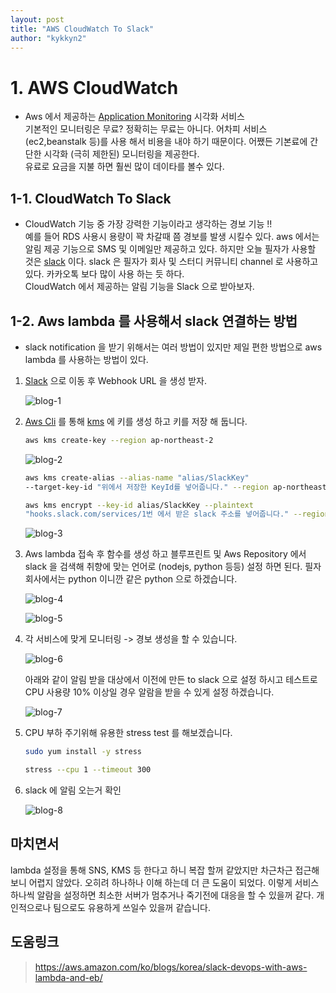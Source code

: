 ```yaml
---
layout: post
title: "AWS CloudWatch To Slack"
author: "kykkyn2"
---
```



# 1. AWS CloudWatch

* Aws 에서 제공하는 [Application Monitoring](https://aws.amazon.com/ko/cloudwatch/) 시각화 서비스  
기본적인 모니터링은 무료? 정확히는 무료는 아니다. 어차피 서비스 (ec2,beanstalk 등)를 사용 해서 비용을 내야 하기 때문이다. 어쨌든 기본료에 간단한 시각화 (극히 제한된) 모니터링을 제공한다.  
유료로 요금을 지불 하면 훨씬 많이 데이타를 볼수 있다.

## 1-1. CloudWatch To Slack
* CloudWatch 기능 중 가장 강력한 기능이라고 생각하는 경보 기능 !!  
예를 들어 RDS 사용시 용량이 꽉 차갈때 쯤 경보를 발생 시킬수 있다. aws 에서는 알림 제공 기능으로 SMS 및 이메일만 제공하고 있다. 하지만 오늘 필자가 사용할 것은 [slack](https://slack.com/features) 이다. slack 은 필자가 회사 및 스터디 커뮤니티 channel 로 사용하고 있다. 카카오톡 보다 많이 사용 하는 듯 하다.  
CloudWatch 에서 제공하는 알림 기능을 Slack 으로 받아보자.

## 1-2. Aws lambda 를 사용해서 slack 연결하는 방법
* slack notification 을 받기 위해서는 여러 방법이 있지만 제일 편한 방법으로 aws lambda 를 사용하는 방법이 있다.
1. [Slack](https://api.slack.com/incoming-webhooks) 으로 이동 후 Webhook URL 을 생성 받자.  

    ![blog-1](https://user-images.githubusercontent.com/5660626/51731800-70833480-20bf-11e9-8c2d-2c7ea2c2a80b.png)

2.  [Aws Cli](https://aws.amazon.com/ko/cli/) 를 통해 [kms](https://docs.aws.amazon.com/ko_kr/kms/latest/developerguide/overview.html) 에 키를 생성 하고 키를 저장 해 둡니다.  
 
    ```bash
    aws kms create-key --region ap-northeast-2
    ```
    ![blog-2](https://user-images.githubusercontent.com/5660626/51750163-8ced9400-20f4-11e9-8084-2e81b8499bce.png)

    ```bash
    aws kms create-alias --alias-name "alias/SlackKey" 
    --target-key-id "위에서 저장한 KeyId를 넣어줍니다." --region ap-northeast-2
    ```

    ```bash
    aws kms encrypt --key-id alias/SlackKey --plaintext 
    "hooks.slack.com/services/1번 에서 받은 slack 주소를 넣어줍니다." --region ap-northeast-2
    ```

    ![blog-3](https://user-images.githubusercontent.com/5660626/51750854-a263bd80-20f6-11e9-9124-26444774f4dc.png)

3. Aws lambda 접속 후 함수를 생성 하고 블루프린트 및 Aws Repository 에서 slack 을 검색해 취향에 맞는 언어로 (nodejs, python 등등) 설정 하면 된다. 필자 회사에서는 python 이니깐 같은 python 으로 하겠습니다.  
 
    ![blog-4](https://user-images.githubusercontent.com/5660626/51802264-abd25e80-228b-11e9-9db3-1a674a3bed8c.png)

    ![blog-5](https://user-images.githubusercontent.com/5660626/51802342-75e1aa00-228c-11e9-8c61-a59dd2581f5b.png)

4. 각 서비스에 맞게 모니터링 -> 경보 생성을 할 수 있습니다.  
 
    ![blog-6](https://user-images.githubusercontent.com/5660626/51801758-41b6bb00-2285-11e9-8011-3843e0c4f51d.png)

    아래와 같이 알림 받을 대상에서 이전에 만든 to slack 으로 설정 하시고 테스트로 CPU 사용량 10% 이상일 경우 알람을 받을 수 있게 설정 하겠습니다.

    ![blog-7](https://user-images.githubusercontent.com/5660626/51812208-eec81c80-22f3-11e9-8772-a82ea4d9037b.png)

5. CPU 부하 주기위해 유용한 stress test 를 해보겠습니다.  
 
    ```bash
    sudo yum install -y stress
    ```
    ```bash
    stress --cpu 1 --timeout 300
    ```
6. slack 에 알림 오는거 확인  
 
    ![blog-8](https://user-images.githubusercontent.com/5660626/51812435-d7d5fa00-22f4-11e9-8402-3cf5ff2fdd83.png)

## 마치면서
lambda 설정을 통해 SNS, KMS 등 한다고 하니 복잡 할꺼 같았지만 차근차근 접근해 보니 어렵지 않았다. 오히려 하나하나 이해 하는데 더 큰 도움이 되었다. 이렇게 서비스 하나씩 알람을 설정하면 최소한 서버가 멈추거나 죽기전에 대응을 할 수 있을꺼 같다. 개인적으로나 팀으로도 유용하게 쓰일수 있을꺼 같습니다.

## 도움링크
> https://aws.amazon.com/ko/blogs/korea/slack-devops-with-aws-lambda-and-eb/